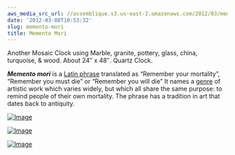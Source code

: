 ```yaml
---
aws_media_src_url: //assemblique.s3.us-east-2.amazonaws.com/2012/03/mementomori.jpg
date: '2012-03-08T10:53:32'
slug: memento-mori
title: Memento Mori
---
```


 Another Mosaic Clock using Marble, granite, pottery, glass, china, turquoise, & wood. About 24″ x 48″. Quartz Clock.

 ***Memento mori*** is a [Latin phrase](http://en.wikipedia.org/wiki/List_of_Latin_phrases "List of Latin phrases") translated as “Remember your mortality”, “Remember you must die” or “Remember you will die” It names a [genre](http://en.wikipedia.org/wiki/Genre "Genre") of artistic work which varies widely, but which all share the same purpose: to remind people of their own mortality. The phrase has a tradition in art that dates back to antiquity.

 [![Image](//assemblique.s3.us-east-2.amazonaws.com/2012/03/mementomori.jpg?w=487)](//assemblique.s3.us-east-2.amazonaws.com/2012/03/mementomori.jpg)

 [![Image](//assemblique.s3.us-east-2.amazonaws.com/2012/03/mementomori-clock-detail.jpg?w=487)](//assemblique.s3.us-east-2.amazonaws.com/2012/03/mementomori-clock-detail.jpg)

 [![Image](//assemblique.s3.us-east-2.amazonaws.com/2012/03/mementomori-detail.jpg?w=487)](//assemblique.s3.us-east-2.amazonaws.com/2012/03/mementomori-detail.jpg)